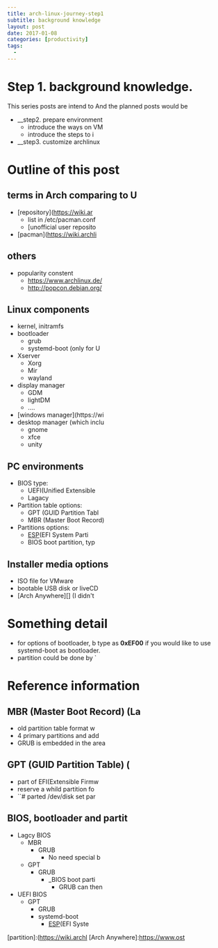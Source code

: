 ```yaml
---
title: arch-linux-journey-step1
subtitle: background knowledge
layout: post
date: 2017-01-08
categories: [productivity]
tags:
  - 
---
```


# Step 1. background knowledge.
This series posts are intend to
And the planned posts would be
 * __step2. prepare environment
     * introduce the ways on VM
     * introduce the steps to i
 * __step3. customize archlinux


# Outline of this post
## terms in Arch comparing to U
 * [repository](https://wiki.ar
    * list in /etc/pacman.conf 
    * [unofficial user reposito
 * [pacman](https://wiki.archli

## others
 * popularity constent
    * https://www.archlinux.de/
    * http://popcon.debian.org/

## Linux components
 * kernel, initramfs
 * bootloader
     * grub
     * systemd-boot (only for U
 * Xserver
     * Xorg
     * Mir
     * wayland
 * display manager
     * GDM
     * lightDM
     * ....
 * [windows manager](https://wi
 * desktop manager (which inclu
     * gnome
     * xfce
     * unity

## PC environments
 * BIOS type:
     * UEFI(Unified Extensible 
     * Lagacy
 * Partition table options:
     * GPT (GUID Partition Tabl
     * MBR (Master Boot Record)
 * Partitions options:
     * [ESP][](EFI System Parti
     * BIOS boot partition, typ

## Installer media options
 * ISO file for VMware
 * bootable USB disk or liveCD 
 * [Arch Anywhere][] (I didn't 


# Something detail
 * for options of bootloader, b type as __0xEF00__ if you would like to use systemd-boot as bootloader.
 * partition could be done by `

# Reference information
## MBR (Master Boot Record) (La
 * old partition table format w
 * 4 primary partitions and add
 * GRUB is embedded in the area

## GPT (GUID Partition Table) (
 * part of EFI(Extensible Firmw
 * reserve a whild partition fo
 * ``# parted /dev/disk set par

## BIOS,  bootloader and partit
 * Lagcy BIOS
    * MBR
        * GRUB
            * No need special b
    * GPT
        * GRUB
            *  _BIOS boot parti
                * GRUB can then
 * UEFI BIOS
    * GPT
        * GRUB
        * systemd-boot
            * [ESP][](EFI Syste


[ESP]: https://wiki.archlinux.o
[partition]:(https://wiki.archl
[Arch Anywhere]:https://www.ost
